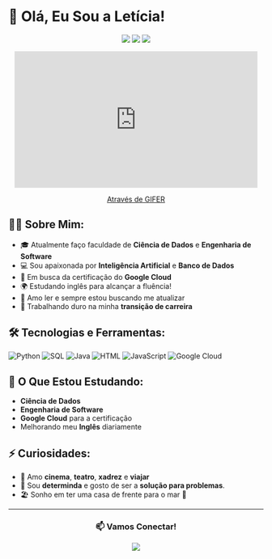 # 💫 Olá, Eu Sou a Letícia!

<p align="center">
  <img src="https://img.shields.io/badge/Estudante%20de%20Ciência%20de%20Dados-pink?style=for-the-badge&logo=google-cloud" />
  <img src="https://img.shields.io/badge/Engenharia%20de%20Software-lilac?style=for-the-badge&logo=python" />
  <img src="https://img.shields.io/badge/IA%20%26%20Banco%20de%20Dados-pink?style=for-the-badge&logo=artificial-intelligence" />
</p>

<p align="center">
  <iframe src="https://gifer.com/embed/J5A" width="480" height="269.76" frameborder="0" allowfullscreen></iframe>
</p>
<p align="center">
  <a href="https://gifer.com" target="_blank">Através de GIFER</a>
</p>

## 👩‍💻 Sobre Mim:
- 🎓 Atualmente faço faculdade de **Ciência de Dados** e **Engenharia de Software**
- 💻 Sou apaixonada por **Inteligência Artificial** e **Banco de Dados**
- 🎯 Em busca da certificação do **Google Cloud**
- 🌍 Estudando inglês para alcançar a fluência!
- 🧠 Amo ler e sempre estou buscando me atualizar
- 🧩 Trabalhando duro na minha **transição de carreira**

## 🛠️ Tecnologias e Ferramentas:
 ![Python](https://img.shields.io/badge/Python-blue?style=flat&logo=python)
 ![SQL](https://img.shields.io/badge/SQL-gray?style=flat&logo=postgresql)
 ![Java](https://img.shields.io/badge/Java-orange?style=flat&logo=java)
 ![HTML](https://img.shields.io/badge/HTML-red?style=flat&logo=html5)
 ![JavaScript](https://img.shields.io/badge/JavaScript-yellow?style=flat&logo=javascript)
 ![Google Cloud](https://img.shields.io/badge/GoogleCloud-green?style=flat&logo=google-cloud)

## 🌱 O Que Estou Estudando:
- **Ciência de Dados**
- **Engenharia de Software** 
- **Google Cloud** para a certificação
- Melhorando meu **Inglês** diariamente

## ⚡ Curiosidades:
- 🎥 Amo **cinema**, **teatro**, **xadrez** e **viajar**
- 🚀 Sou **determinda** e gosto de ser a **solução para problemas**.
- 🏖️ Sonho em ter uma casa de frente para o mar 🌊

---

<div align="center">
  <h3>📫 Vamos Conectar!</h3>
  <a href="www.linkedin.com/in/leticiagobbi88"><img src="https://img.shields.io/badge/LinkedIn-pink?style=for-the-badge&logo=linkedin"/></a>
</div>
<!---
Leticia-Gobbi88/Leticia-Gobbi88 is a ✨ special ✨ repository because its `README.md` (this file) appears on your GitHub profile.
You can click the Preview link to take a look at your changes.
--->
